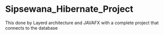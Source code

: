 # Sipsewana_Hibernate_Project

This done by Layerd architecture and JAVAFX with a complete project that connects to the database
